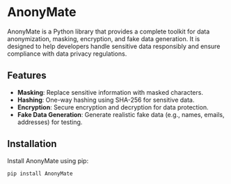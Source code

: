 # AnonyMate

AnonyMate is a Python library that provides a complete toolkit for data anonymization, masking, encryption, and fake data generation. It is designed to help developers handle sensitive data responsibly and ensure compliance with data privacy regulations.

## Features

- **Masking**: Replace sensitive information with masked characters.
- **Hashing**: One-way hashing using SHA-256 for sensitive data.
- **Encryption**: Secure encryption and decryption for data protection.
- **Fake Data Generation**: Generate realistic fake data (e.g., names, emails, addresses) for testing.

## Installation

Install AnonyMate using pip:

```bash
pip install AnonyMate
